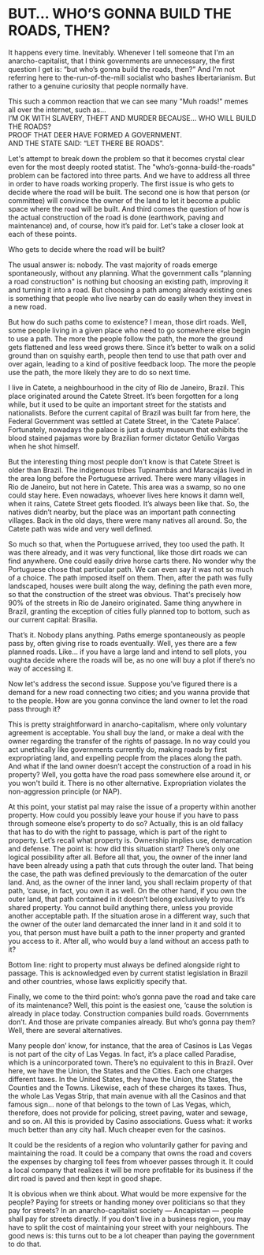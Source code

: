 # BUT… WHO’S GONNA BUILD THE ROADS, THEN?

It happens every time. Inevitably. Whenever I tell someone that I'm an anarcho-capitalist, that I think governments are unnecessary, the first question I get is: “but who’s gonna build the roads, then?” And I'm not referring here to the-run-of-the-mill socialist who bashes libertarianism. But rather to a genuine curiosity that people normally have.

This such a common reaction that we can see many "Muh roads!" memes all over the internet, such as…  
I’M OK WITH SLAVERY, THEFT AND MURDER BECAUSE… WHO WILL BUILD THE ROADS?  
PROOF THAT DEER HAVE FORMED A GOVERNMENT.  
AND THE STATE SAID: “LET THERE BE ROADS”.

Let's attempt to break down the problem so that it becomes crystal clear even for the most deeply rooted statist. The "who’s-gonna-build-the-roads" problem can be factored into three parts. And we have to address all three in order to have roads working properly. The first issue is who gets to decide where the road will be built. The second one is how that person (or committee) will convince the owner of the land to let it become a public space where the road will be built. And third comes the question of how is the actual construction of the road is done (earthwork, paving and maintenance) and, of course, how it’s paid for. Let's take a closer look at each of these points.

Who gets to decide where the road will be built?

The usual answer is: nobody. The vast majority of roads emerge spontaneously, without any planning. What the government calls “planning a road construction" is nothing but choosing an existing path, improving it and turning it into a road. But choosing a path among already existing ones is something that people who live nearby can do easily when they invest in a new road.

But how do such paths come to existence? I mean, those dirt roads. Well, some people living in a given place who need to go somewhere else begin to use a path. The more the people follow the path, the more the ground gets flattened and less weed grows there. Since it’s better to walk on a solid ground than on squishy earth, people then tend to use that path over and over again, leading to a kind of positive feedback loop. The more the people use the path, the more likely they are to do so next time.

I live in Catete, a neighbourhood in the city of Rio de Janeiro, Brazil. This place originated around the Catete Street. It’s been forgotten for a long while, but it used to be quite an important street for the statists and nationalists. Before the current capital of Brazil was built far from here, the Federal Government was settled at Catete Street, in the ‘Catete Palace’. Fortunately, nowadays the palace is just a dusty museum that exhibits the blood stained pajamas wore by Brazilian former dictator Getúlio Vargas when he shot himself.

But the interesting thing most people don't know is that Catete Street is older than Brazil. The indigenous tribes Tupinambás and Maracajás lived in the area long before the Portuguese arrived. There were many villages in Rio de Janeiro, but not here in Catete. This area was a swamp, so no one could stay here. Even nowadays, whoever lives here knows it damn well, when it rains, Catete Street gets flooded. It’s always been like that. So, the natives didn’t nearby, but the place was an important path connecting villages. Back in the old days, there were many natives all around. So, the Catete path was wide and very well defined.

So much so that, when the Portuguese arrived, they too used the path. It was there already, and it was very functional, like those dirt roads we can find anywhere. One could easily drive horse carts there. No wonder why the Portuguese chose that particular path. We can even say it was not so much of a choice. The path imposed itself on them. Then, after the path was fully landscaped, houses were built along the way, defining the path even more, so that the construction of the street was obvious. That's precisely how 90% of the streets in Rio de Janeiro originated. Same thing anywhere in Brazil, granting the exception of cities fully planned top to bottom, such as our current capital: Brasília.

That’s it. Nobody plans anything. Paths emerge spontaneously as people pass by, often giving rise to roads eventually. Well, yes there are a few planned roads. Like… if you have a large land and intend to sell plots, you oughta decide where the roads will be, as no one will buy a plot if there’s no way of accessing it.

Now let's address the second issue. Suppose you’ve figured there is a demand for a new road connecting two cities; and you wanna provide that to the people. How are you gonna convince the land owner to let the road pass through it?

This is pretty straightforward in anarcho-capitalism, where only voluntary agreement is acceptable. You shall buy the land, or make a deal with the owner regarding the transfer of the rights of passage. In no way could you act unethically like governments currently do, making roads by first expropriating land, and expelling people from the places along the path. And what if the land owner doesn’t accept the construction of a road in his property? Well, you gotta have the road pass somewhere else around it, or you won't build it. There is no other alternative. Expropriation violates the non-aggression principle (or NAP).

At this point, your statist pal may raise the issue of a property within another property. How could you possibly leave your house if you have to pass through someone else’s property to do so? Actually, this is an old fallacy that has to do with the right to passage, which is part of the right to property. Let’s recall what property is. Ownership implies use, demarcation and defense. The point is: how did this situation start? There’s only one logical possibility after all. Before all that, you, the owner of the inner land have been already using a path that cuts through the outer land. That being the case, the path was defined previously to the  demarcation of the outer land. And, as the owner of the inner land, you shall reclaim property of that path, ‘cause, in fact, you own it as well. On the other hand, if you own the outer land, that path contained in it doesn’t belong exclusively to you. It’s shared property. You cannot build anything there, unless you provide another acceptable path. If the situation arose in a different way, such that the owner of the outer land demarcated the inner land in it and sold it to you, that person must have built a path to the inner property and granted you access to it. After all, who would buy a land without an access path to it?

Bottom line: right to property must always be defined alongside right to passage. This is acknowledged even by current statist legislation in Brazil and other countries, whose laws explicitly specify that.

Finally, we come to the third point: who’s gonna pave the road and take care of its maintenance? Well, this point is the easiest one, ‘cause the solution is already in place today. Construction companies build roads. Governments don’t. And those are private companies already. But who’s gonna pay them? Well, there are several alternatives.

Many people don’ know, for instance, that the area of Casinos is Las Vegas is not part of the city of Las Vegas. In fact, it’s a place called Paradise, which is a unincorporated town. There’s no equivalent to this in Brazil. Over here, we have the Union, the States and the Cities. Each one charges different taxes. In the United States, they have the Union, the States, the Counties and the Towns. Likewise, each of these charges its taxes. Thus, the whole Las Vegas Strip, that main avenue with all the Casinos and that famous sign… none of that belongs to the town of Las Vegas, which, therefore, does not provide for policing, street paving, water and sewage, and so on. All this is provided by Casino associations. Guess what: it works much better than any city hall. Much cheaper even for the casinos.

It could be the residents of a region who voluntarily gather for paving and maintaining the road. It could be a company that owns the road and covers the expenses by charging toll fees from whoever passes through it. It could a local company that realizes it will be more profitable for its business if the dirt road is paved and then kept in good shape.

It is obvious when we think about. What would be more expensive for the people? Paying for streets or handing money over politicians so that they pay for streets? In an anarcho-capitalist society — Ancapistan — people shall pay for streets directly. If you don't live in a business region, you may have to split the cost of maintaining your street with your neighbours. The good news is: this turns out to be a lot cheaper than paying the government to do that.
